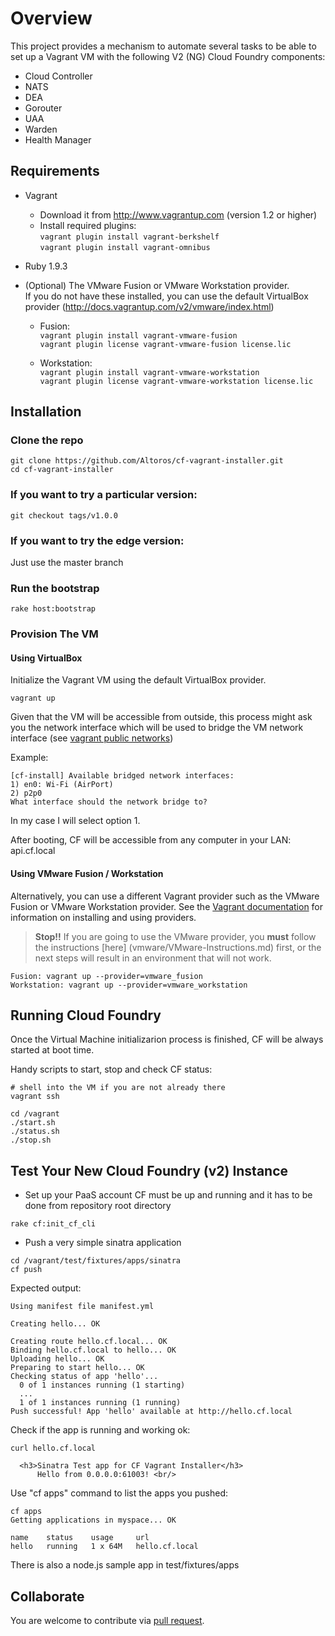 # Overview

This project provides a mechanism to automate several tasks to be able to set up a Vagrant VM with the following V2 (NG) Cloud Foundry components:

* Cloud Controller
* NATS
* DEA
* Gorouter
* UAA
* Warden
* Health Manager

## Requirements

* Vagrant
    - Download it from http://www.vagrantup.com (version 1.2 or higher)
    - Install required plugins:  
     `vagrant plugin install vagrant-berkshelf`  
     `vagrant plugin install vagrant-omnibus`

* Ruby 1.9.3

* (Optional) The VMware Fusion or VMware Workstation provider.  
If you do not have these installed, you can use the default VirtualBox provider (http://docs.vagrantup.com/v2/vmware/index.html)
    - Fusion:      
      `vagrant plugin install vagrant-vmware-fusion`  
      `vagrant plugin license vagrant-vmware-fusion license.lic`

    - Workstation:  
      `vagrant plugin install vagrant-vmware-workstation`  
      `vagrant plugin license vagrant-vmware-workstation license.lic`  

## Installation

### Clone the repo

```
git clone https://github.com/Altoros/cf-vagrant-installer.git
cd cf-vagrant-installer
```

### If you want to try a particular version:

```
git checkout tags/v1.0.0
```

### If you want to try the edge version:

Just use the master branch

### Run the bootstrap

```
rake host:bootstrap

```

### Provision The VM
#### Using VirtualBox
Initialize the Vagrant VM using the default VirtualBox provider. 
```
vagrant up
```
Given that the VM will be accessible from outside, this process might ask you the 
network interface which will be used to bridge the VM network interface 
(see [vagrant public networks](http://docs.vagrantup.com/v2/networking/public_network.html))

Example:
```
[cf-install] Available bridged network interfaces:
1) en0: Wi-Fi (AirPort)
2) p2p0
What interface should the network bridge to?
```
In my case I will select option 1. 

After booting, CF will be accessible from any computer in your LAN: api.cf.local

#### Using VMware Fusion / Workstation
Alternatively, you can use a different Vagrant provider such as the VMware Fusion or VMware Workstation provider. 
See the [Vagrant documentation](http://docs.vagrantup.com/v2/providers/index.html) for information on installing 
and using providers.  

> **Stop!!** If you are going to use the VMware provider, you **must** follow the instructions [here] (vmware/VMware-Instructions.md) first, or the next steps will result in an environment that will not work.

```
Fusion: vagrant up --provider=vmware_fusion
Workstation: vagrant up --provider=vmware_workstation
```

## Running Cloud Foundry
Once the Virtual Machine initializarion process is finished, CF will be always started at boot time.

Handy scripts to start, stop and check CF status:

```
# shell into the VM if you are not already there
vagrant ssh

cd /vagrant
./start.sh
./status.sh
./stop.sh
```

## Test Your New Cloud Foundry (v2) Instance

* Set up your PaaS account
CF must be up and running and it has to be done from repository root directory

```
rake cf:init_cf_cli
```

* Push a very simple sinatra application

```
cd /vagrant/test/fixtures/apps/sinatra
cf push
```

Expected output:

```
Using manifest file manifest.yml

Creating hello... OK

Creating route hello.cf.local... OK
Binding hello.cf.local to hello... OK
Uploading hello... OK
Preparing to start hello... OK
Checking status of app 'hello'...
  0 of 1 instances running (1 starting)
  ...
  1 of 1 instances running (1 running)
Push successful! App 'hello' available at http://hello.cf.local

```

Check if the app is running and working ok:

```
curl hello.cf.local

  <h3>Sinatra Test app for CF Vagrant Installer</h3>
      Hello from 0.0.0.0:61003! <br/>
```

Use "cf apps" command to list the apps you pushed:
```
cf apps
Getting applications in myspace... OK

name    status    usage     url          
hello   running   1 x 64M   hello.cf.local
```
There is also a node.js sample app in test/fixtures/apps

## Collaborate

You are welcome to contribute via [pull request](https://help.github.com/articles/using-pull-requests).
